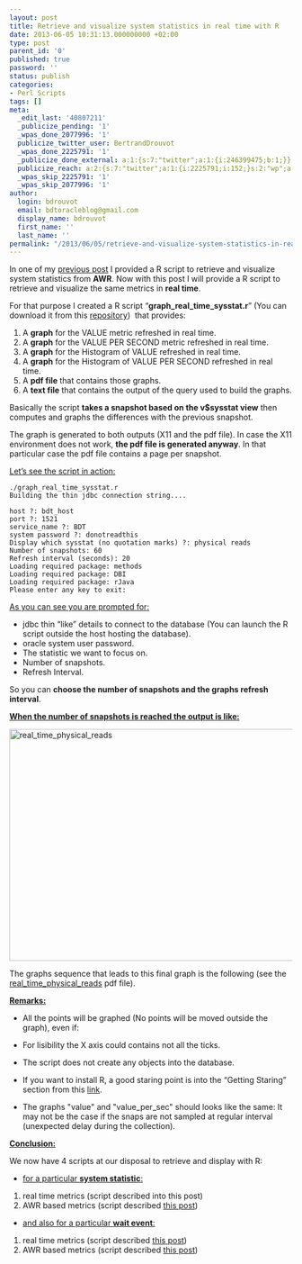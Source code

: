 ```yaml
---
layout: post
title: Retrieve and visualize system statistics in real time with R
date: 2013-06-05 10:31:13.000000000 +02:00
type: post
parent_id: '0'
published: true
password: ''
status: publish
categories:
- Perl Scripts
tags: []
meta:
  _edit_last: '40807211'
  _publicize_pending: '1'
  _wpas_done_2077996: '1'
  publicize_twitter_user: BertrandDrouvot
  _wpas_done_2225791: '1'
  _publicize_done_external: a:1:{s:7:"twitter";a:1:{i:246399475;b:1;}}
  publicize_reach: a:2:{s:7:"twitter";a:1:{i:2225791;i:152;}s:2:"wp";a:1:{i:0;i:32;}}
  _wpas_skip_2225791: '1'
  _wpas_skip_2077996: '1'
author:
  login: bdrouvot
  email: bdtoracleblog@gmail.com
  display_name: bdrouvot
  first_name: ''
  last_name: ''
permalink: "/2013/06/05/retrieve-and-visualize-system-statistics-in-real-time-with-r/"
---
```


In one of my [previous post](http://bdrouvot.wordpress.com/2013/03/27/retrieve-and-visualize-system-statistics-metrics-from-awr-with-r/ "Retrieve and visualize system statistics metrics from AWR with R") I provided a R script to retrieve and visualize system statistics from **AWR**. Now with this post I will provide a R script to retrieve and visualize the same metrics in **real time**.

For that purpose I created a R script “**graph\_real\_time\_sysstat.r**” (You can download it from this [repository](https://docs.google.com/folder/d/0B7Jf_4JdsptpRHdyOWk1VTdUdEU/edit "Perl Scripts Shared Directory"))  that provides:

1.  A **graph** for the VALUE metric refreshed in real time.
2.  A **graph** for the VALUE PER SECOND metric refreshed in real time.
3.  A **graph** for the Histogram of VALUE refreshed in real time.
4.  A **graph** for the Histogram of VALUE PER SECOND refreshed in real time.
5.  A **pdf file** that contains those graphs.
6.  A **text file** that contains the output of the query used to build the graphs.

Basically the script **takes a snapshot based on the v$sysstat view** then computes and graphs the differences with the previous snapshot.

The graph is generated to both outputs (X11 and the pdf file). In case the X11 environment does not work, **the pdf file is generated anyway**. In that particular case the pdf file contains a page per snapshot.

<span style="text-decoration:underline;">Let’s see the script in action:</span>

    ./graph_real_time_sysstat.r
    Building the thin jdbc connection string....

    host ?: bdt_host
    port ?: 1521
    service_name ?: BDT
    system password ?: donotreadthis
    Display which sysstat (no quotation marks) ?: physical reads
    Number of snapshots: 60
    Refresh interval (seconds): 20
    Loading required package: methods
    Loading required package: DBI
    Loading required package: rJava
    Please enter any key to exit:

<span style="text-decoration:underline;">As you can see you are prompted for:</span>

-   jdbc thin “like” details to connect to the database (You can launch the R script outside the host hosting the database).
-   oracle system user password.
-   The statistic we want to focus on.
-   Number of snapshots.
-   Refresh Interval.

So you can **choose the number of snapshots and the graphs refresh interval**.

<span style="text-decoration:underline;">**When the number of snapshots is reached the output is like:**</span>

<img src="{{ site.baseurl }}/assets/images/real_time_physical_reads.png" class="aligncenter size-full wp-image-1067" width="620" height="412" alt="real_time_physical_reads" />

The graphs sequence that leads to this final graph is the following (see the [real\_time\_physical\_reads](http://bdrouvot.files.wordpress.com/2013/06/real_time_physical_reads.pdf) pdf file).

<span style="text-decoration:underline;">**Remarks:**</span>

-   All the points will be graphed (No points will be moved outside the graph), even if:

-   For lisibility the X axis could contains not all the ticks.

-   The script does not create any objects into the database.

-   If you want to install R, a good staring point is into the “Getting Staring” section from this [link](http://www.r-project.org/).

-   The graphs "value" and "value\_per\_sec" should looks like the same: It may not be the case if the snaps are not sampled at regular interval (unexpected delay during the collection).

<span style="text-decoration:underline;">**Conclusion:**</span>

We now have 4 scripts at our disposal to retrieve and display with R:

-   <span style="text-decoration:underline;">for a particular **system statistic**:</span>

1.  real time metrics (script described into this post)
2.  AWR based metrics (script described [this post](http://bdrouvot.wordpress.com/2013/03/27/retrieve-and-visualize-system-statistics-metrics-from-awr-with-r/ "Retrieve and visualize system statistics metrics from AWR with R"))

-   <span style="text-decoration:underline;">and also for a particular **wait event**:</span>

1.  real time metrics (script described [this post](http://bdrouvot.wordpress.com/2013/06/04/retrieve-and-visualize-in-real-time-wait-events-metrics-with-r/ "Retrieve and visualize in real time wait events metrics with R"))
2.  AWR based metrics (script described [this post](http://bdrouvot.wordpress.com/2013/03/26/retrieve-and-visualize-wait-events-metrics-from-awr-with-r/ "Retrieve and visualize wait events metrics from AWR with R"))
